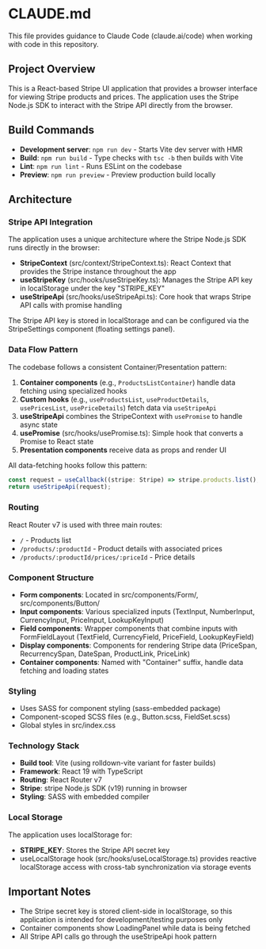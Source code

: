 # CLAUDE.md

This file provides guidance to Claude Code (claude.ai/code) when working with code in this repository.

## Project Overview

This is a React-based Stripe UI application that provides a browser interface for viewing Stripe products and prices. The application uses the Stripe Node.js SDK to interact with the Stripe API directly from the browser.

## Build Commands

- **Development server**: `npm run dev` - Starts Vite dev server with HMR
- **Build**: `npm run build` - Type checks with `tsc -b` then builds with Vite
- **Lint**: `npm run lint` - Runs ESLint on the codebase
- **Preview**: `npm run preview` - Preview production build locally

## Architecture

### Stripe API Integration

The application uses a unique architecture where the Stripe Node.js SDK runs directly in the browser:

- **StripeContext** (src/context/StripeContext.ts): React Context that provides the Stripe instance throughout the app
- **useStripeKey** (src/hooks/useStripeKey.ts): Manages the Stripe API key in localStorage under the key "STRIPE_KEY"
- **useStripeApi** (src/hooks/useStripeApi.ts): Core hook that wraps Stripe API calls with promise handling

The Stripe API key is stored in localStorage and can be configured via the StripeSettings component (floating settings panel).

### Data Flow Pattern

The codebase follows a consistent Container/Presentation pattern:

1. **Container components** (e.g., `ProductsListContainer`) handle data fetching using specialized hooks
2. **Custom hooks** (e.g., `useProductsList`, `useProductDetails`, `usePricesList`, `usePriceDetails`) fetch data via `useStripeApi`
3. **useStripeApi** combines the StripeContext with `usePromise` to handle async state
4. **usePromise** (src/hooks/usePromise.ts): Simple hook that converts a Promise to React state
5. **Presentation components** receive data as props and render UI

All data-fetching hooks follow this pattern:
```typescript
const request = useCallback((stripe: Stripe) => stripe.products.list(), []);
return useStripeApi(request);
```

### Routing

React Router v7 is used with three main routes:
- `/` - Products list
- `/products/:productId` - Product details with associated prices
- `/products/:productId/prices/:priceId` - Price details

### Component Structure

- **Form components**: Located in src/components/Form/, src/components/Button/
- **Input components**: Various specialized inputs (TextInput, NumberInput, CurrencyInput, PriceInput, LookupKeyInput)
- **Field components**: Wrapper components that combine inputs with FormFieldLayout (TextField, CurrencyField, PriceField, LookupKeyField)
- **Display components**: Components for rendering Stripe data (PriceSpan, RecurrencySpan, DateSpan, ProductLink, PriceLink)
- **Container components**: Named with "Container" suffix, handle data fetching and loading states

### Styling

- Uses SASS for component styling (sass-embedded package)
- Component-scoped SCSS files (e.g., Button.scss, FieldSet.scss)
- Global styles in src/index.css

### Technology Stack

- **Build tool**: Vite (using rolldown-vite variant for faster builds)
- **Framework**: React 19 with TypeScript
- **Routing**: React Router v7
- **Stripe**: stripe Node.js SDK (v19) running in browser
- **Styling**: SASS with embedded compiler

### Local Storage

The application uses localStorage for:
- **STRIPE_KEY**: Stores the Stripe API secret key
- useLocalStorage hook (src/hooks/useLocalStorage.ts) provides reactive localStorage access with cross-tab synchronization via storage events

## Important Notes

- The Stripe secret key is stored client-side in localStorage, so this application is intended for development/testing purposes only
- Container components show LoadingPanel while data is being fetched
- All Stripe API calls go through the useStripeApi hook pattern

